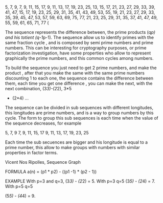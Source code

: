 

5, 7, 9, 7, 9, 11, 15, 17, 9, 11, 13, 17, 19, 23, 25, 13, 15, 17, 21, 23, 27, 29, 33, 39, 41, 47,
15, 17, 19, 23, 25, 29, 31, 35, 41, 43, 49, 53, 55, 19, 21, 23, 27, 29, 33, 35, 39, 45, 47, 53,
57, 59, 63, 69, 75, 77, 21, 23, 25, 29, 31, 35, 37, 41, 47, 49, 55, 59, 61, 65, 71, 77 (

The sequence represents the difference between, the prime products (q*p) and his
totient (q-1*p-1). The sequence allow us to identify primes with the same
fraction cycle , and is composed by semi prime numbers and prime numbers. This
can be interesting for cryptography purposes, or prime factorization
investigation, have some properties who allow to represent graphically the prime
numbers, and this common cycles among numbers.

To build the sequence you just need to get 2 prime numbers, and make the product ,
after that you make the same with the same prime numbers discounting 1 to each
one, the sequence contains the difference between them, each time you get one
difference , you can make the next, with the next combination, (3*3)-(2*2), 3*5
- (2*4) ...

The sequence can be divided in sub sequences with different longitudes, this
longitudes are prime numbers, and is a way to group numbers by this cycle. The
form to group this sub sequences is each time when the value of the sequence
decreases, for example

5, 7, 9
7, 9, 11, 15, 17
9, 11, 13, 17, 19, 23, 25

Each time the sub secuences are bigger and his longitude is equal to a prime
number, this allow to make groups with numbers with similar properties in factor
terms.


Vicent Nos Ripolles, Sequence Graph

FORMULA a(n) = (p1 * p2) - ((p1 -1) * (p2 - 1))

EXAMPLE With p=3 and q=3, (3*3) - (2*2) = 5. With p=3 q=5 (3*5) - (2*4) = 7. With p=5 q=5

(5*5) - (4*4) = 9.

